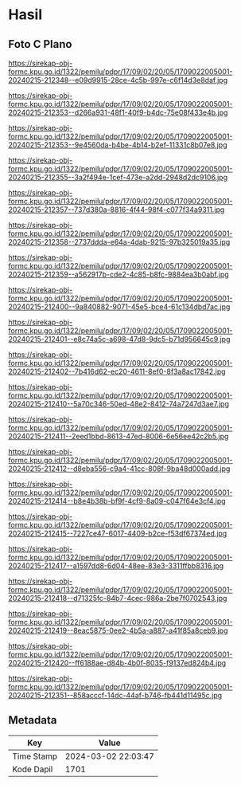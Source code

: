 # Hasil

## Foto C Plano

https://sirekap-obj-formc.kpu.go.id/1322/pemilu/pdpr/17/09/02/20/05/1709022005001-20240215-212348--e09d9915-28ce-4c5b-997e-c6f14d3e8daf.jpg

https://sirekap-obj-formc.kpu.go.id/1322/pemilu/pdpr/17/09/02/20/05/1709022005001-20240215-212353--d266a931-48f1-40f9-b4dc-75e08f433e4b.jpg

https://sirekap-obj-formc.kpu.go.id/1322/pemilu/pdpr/17/09/02/20/05/1709022005001-20240215-212353--9e4560da-b4be-4b14-b2ef-11331c8b07e8.jpg

https://sirekap-obj-formc.kpu.go.id/1322/pemilu/pdpr/17/09/02/20/05/1709022005001-20240215-212355--3a2f494e-1cef-473e-a2dd-2948d2dc9106.jpg

https://sirekap-obj-formc.kpu.go.id/1322/pemilu/pdpr/17/09/02/20/05/1709022005001-20240215-212357--737d380a-8816-4f44-98f4-c077f34a9311.jpg

https://sirekap-obj-formc.kpu.go.id/1322/pemilu/pdpr/17/09/02/20/05/1709022005001-20240215-212358--2737ddda-e64a-4dab-9215-97b325019a35.jpg

https://sirekap-obj-formc.kpu.go.id/1322/pemilu/pdpr/17/09/02/20/05/1709022005001-20240215-212359--a562917b-cde2-4c85-b8fc-9884ea3b0abf.jpg

https://sirekap-obj-formc.kpu.go.id/1322/pemilu/pdpr/17/09/02/20/05/1709022005001-20240215-212400--9a840882-9071-45e5-bce4-61c134dbd7ac.jpg

https://sirekap-obj-formc.kpu.go.id/1322/pemilu/pdpr/17/09/02/20/05/1709022005001-20240215-212401--e8c74a5c-a698-47d8-9dc5-b71d956645c9.jpg

https://sirekap-obj-formc.kpu.go.id/1322/pemilu/pdpr/17/09/02/20/05/1709022005001-20240215-212402--7b416d62-ec20-4611-8ef0-8f3a8ac17842.jpg

https://sirekap-obj-formc.kpu.go.id/1322/pemilu/pdpr/17/09/02/20/05/1709022005001-20240215-212410--5a70c346-50ed-48e2-8412-74a7247d3ae7.jpg

https://sirekap-obj-formc.kpu.go.id/1322/pemilu/pdpr/17/09/02/20/05/1709022005001-20240215-212411--2eed1bbd-8613-47ed-8006-6e56ee42c2b5.jpg

https://sirekap-obj-formc.kpu.go.id/1322/pemilu/pdpr/17/09/02/20/05/1709022005001-20240215-212412--d8eba556-c9a4-41cc-808f-9ba48d000add.jpg

https://sirekap-obj-formc.kpu.go.id/1322/pemilu/pdpr/17/09/02/20/05/1709022005001-20240215-212414--b8e4b38b-bf9f-4cf9-8a09-c047f64e3cf4.jpg

https://sirekap-obj-formc.kpu.go.id/1322/pemilu/pdpr/17/09/02/20/05/1709022005001-20240215-212415--7227ce47-6017-4409-b2ce-f53df67374ed.jpg

https://sirekap-obj-formc.kpu.go.id/1322/pemilu/pdpr/17/09/02/20/05/1709022005001-20240215-212417--a1597dd8-6d04-48ee-83e3-3311ffbb8316.jpg

https://sirekap-obj-formc.kpu.go.id/1322/pemilu/pdpr/17/09/02/20/05/1709022005001-20240215-212418--d71325fc-84b7-4cec-986a-2be7f0702543.jpg

https://sirekap-obj-formc.kpu.go.id/1322/pemilu/pdpr/17/09/02/20/05/1709022005001-20240215-212419--8eac5875-0ee2-4b5a-a887-a41f85a8ceb9.jpg

https://sirekap-obj-formc.kpu.go.id/1322/pemilu/pdpr/17/09/02/20/05/1709022005001-20240215-212420--ff6188ae-d84b-4b0f-8035-f9137ed824b4.jpg

https://sirekap-obj-formc.kpu.go.id/1322/pemilu/pdpr/17/09/02/20/05/1709022005001-20240215-212351--858acccf-14dc-44af-b746-fb441d11495c.jpg


## Metadata

| Key        | Value               |
| ---------- | ------------------- |
| Time Stamp | 2024-03-02 22:03:47 |
| Kode Dapil | 1701                |



